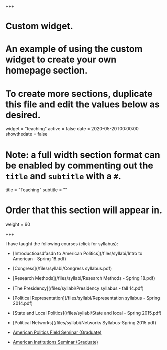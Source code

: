 +++
# Custom widget.
# An example of using the custom widget to create your own homepage section.
# To create more sections, duplicate this file and edit the values below as desired.
widget = "teaching"
active = false
date = 2020-05-20T00:00:00
showthedate = false

# Note: a full width section format can be enabled by commenting out the `title` and `subtitle` with a `#`.
title = "Teaching"
subtitle = ""

# Order that this section will appear in.
weight = 60

+++

I have taught the following courses (click for syllabus): 

- [Introductioasdfasdn to American Politics](/files/syllabi/Intro to American - Spring 18.pdf)

- [Congress](/files/syllabi/Congress syllabus.pdf)

- [Research Methods](/files/syllabi/Research Methods - Spring 18.pdf)

- [The Presidency](/files/syllabi/Presidency syllabus - fall 14.pdf)

- [Political Representation](/files/syllabi/Representation syllabus - Spring 2014.pdf)

- [State and Local Politics](/files/syllabi/State and local - Spring 2015.pdf)

- [Political Networks](/files/syllabi/Networks Syllabus-Spring 2015.pdf)

- [American Politics Field Seminar (Graduate)](/files/syllabi/American_Politics_Seminar_Sample_Syllabus-Compiled.pdf)

- [American Institutions Seminar (Graduate)](/files/syllabi/GradSyllabusSpring16-compiled.pdf)

